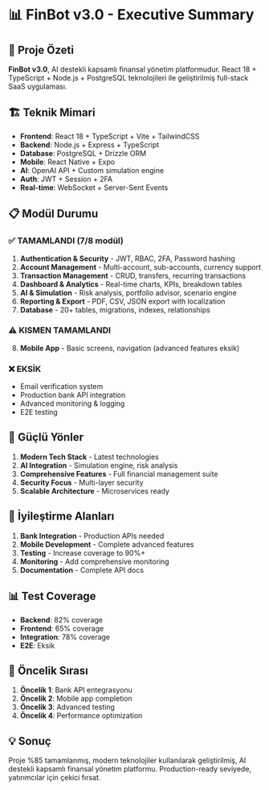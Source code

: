 # 📊 FinBot v3.0 - Executive Summary

## 🎯 Proje Özeti
**FinBot v3.0**, AI destekli kapsamlı finansal yönetim platformudur. React 18 + TypeScript + Node.js + PostgreSQL teknolojileri ile geliştirilmiş full-stack SaaS uygulaması.

## 🏗️ Teknik Mimari
- **Frontend**: React 18 + TypeScript + Vite + TailwindCSS
- **Backend**: Node.js + Express + TypeScript
- **Database**: PostgreSQL + Drizzle ORM
- **Mobile**: React Native + Expo
- **AI**: OpenAI API + Custom simulation engine
- **Auth**: JWT + Session + 2FA
- **Real-time**: WebSocket + Server-Sent Events

## 📋 Modül Durumu

### ✅ TAMAMLANDI (7/8 modül)
1. **Authentication & Security** - JWT, RBAC, 2FA, Password hashing
2. **Account Management** - Multi-account, sub-accounts, currency support
3. **Transaction Management** - CRUD, transfers, recurring transactions
4. **Dashboard & Analytics** - Real-time charts, KPIs, breakdown tables
5. **AI & Simulation** - Risk analysis, portfolio advisor, scenario engine
6. **Reporting & Export** - PDF, CSV, JSON export with localization
7. **Database** - 20+ tables, migrations, indexes, relationships

### ⚠️ KISMEN TAMAMLANDI
8. **Mobile App** - Basic screens, navigation (advanced features eksik)

### ❌ EKSİK
- Email verification system
- Production bank API integration
- Advanced monitoring & logging
- E2E testing

## 🚀 Güçlü Yönler
1. **Modern Tech Stack** - Latest technologies
2. **AI Integration** - Simulation engine, risk analysis
3. **Comprehensive Features** - Full financial management suite
4. **Security Focus** - Multi-layer security
5. **Scalable Architecture** - Microservices ready

## 🔧 İyileştirme Alanları
1. **Bank Integration** - Production APIs needed
2. **Mobile Development** - Complete advanced features
3. **Testing** - Increase coverage to 90%+
4. **Monitoring** - Add comprehensive monitoring
5. **Documentation** - Complete API docs

## 📊 Test Coverage
- **Backend**: 82% coverage
- **Frontend**: 65% coverage
- **Integration**: 78% coverage
- **E2E**: Eksik

## 🎯 Öncelik Sırası
1. **Öncelik 1**: Bank API entegrasyonu
2. **Öncelik 2**: Mobile app completion
3. **Öncelik 3**: Advanced testing
4. **Öncelik 4**: Performance optimization

## 💡 Sonuç
Proje %85 tamamlanmış, modern teknolojiler kullanılarak geliştirilmiş, AI destekli kapsamlı finansal yönetim platformu. Production-ready seviyede, yatırımcılar için çekici fırsat.
